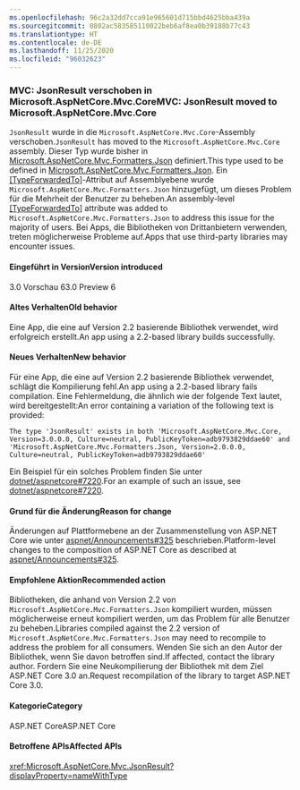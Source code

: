 ```yaml
---
ms.openlocfilehash: 96c2a32dd7cca91e965601d715bbd4625bba439a
ms.sourcegitcommit: 0802ac583585110022beb6af8ea0b39188b77c43
ms.translationtype: HT
ms.contentlocale: de-DE
ms.lasthandoff: 11/25/2020
ms.locfileid: "96032623"
---
```

### <a name="mvc-jsonresult-moved-to-microsoftaspnetcoremvccore"></a><span data-ttu-id="edd42-101">MVC: JsonResult verschoben in Microsoft.AspNetCore.Mvc.Core</span><span class="sxs-lookup"><span data-stu-id="edd42-101">MVC: JsonResult moved to Microsoft.AspNetCore.Mvc.Core</span></span>

<span data-ttu-id="edd42-102">`JsonResult` wurde in die `Microsoft.AspNetCore.Mvc.Core`-Assembly verschoben.</span><span class="sxs-lookup"><span data-stu-id="edd42-102">`JsonResult` has moved to the `Microsoft.AspNetCore.Mvc.Core` assembly.</span></span> <span data-ttu-id="edd42-103">Dieser Typ wurde bisher in [Microsoft.AspNetCore.Mvc.Formatters.Json](https://www.nuget.org/packages/Microsoft.AspNetCore.Mvc.Formatters.Json) definiert.</span><span class="sxs-lookup"><span data-stu-id="edd42-103">This type used to be defined in [Microsoft.AspNetCore.Mvc.Formatters.Json](https://www.nuget.org/packages/Microsoft.AspNetCore.Mvc.Formatters.Json).</span></span> <span data-ttu-id="edd42-104">Ein [[TypeForwardedTo]](xref:System.Runtime.CompilerServices.TypeForwardedToAttribute)-Attribut auf Assemblyebene wurde `Microsoft.AspNetCore.Mvc.Formatters.Json` hinzugefügt, um dieses Problem für die Mehrheit der Benutzer zu beheben.</span><span class="sxs-lookup"><span data-stu-id="edd42-104">An assembly-level [[TypeForwardedTo]](xref:System.Runtime.CompilerServices.TypeForwardedToAttribute) attribute was added to `Microsoft.AspNetCore.Mvc.Formatters.Json` to address this issue for the majority of users.</span></span> <span data-ttu-id="edd42-105">Bei Apps, die Bibliotheken von Drittanbietern verwenden, treten möglicherweise Probleme auf.</span><span class="sxs-lookup"><span data-stu-id="edd42-105">Apps that use third-party libraries may encounter issues.</span></span>

#### <a name="version-introduced"></a><span data-ttu-id="edd42-106">Eingeführt in Version</span><span class="sxs-lookup"><span data-stu-id="edd42-106">Version introduced</span></span>

<span data-ttu-id="edd42-107">3.0 Vorschau 6</span><span class="sxs-lookup"><span data-stu-id="edd42-107">3.0 Preview 6</span></span>

#### <a name="old-behavior"></a><span data-ttu-id="edd42-108">Altes Verhalten</span><span class="sxs-lookup"><span data-stu-id="edd42-108">Old behavior</span></span>

<span data-ttu-id="edd42-109">Eine App, die eine auf Version 2.2 basierende Bibliothek verwendet, wird erfolgreich erstellt.</span><span class="sxs-lookup"><span data-stu-id="edd42-109">An app using a 2.2-based library builds successfully.</span></span>

#### <a name="new-behavior"></a><span data-ttu-id="edd42-110">Neues Verhalten</span><span class="sxs-lookup"><span data-stu-id="edd42-110">New behavior</span></span>

<span data-ttu-id="edd42-111">Für eine App, die eine auf Version 2.2 basierende Bibliothek verwendet, schlägt die Kompilierung fehl.</span><span class="sxs-lookup"><span data-stu-id="edd42-111">An app using a 2.2-based library fails compilation.</span></span> <span data-ttu-id="edd42-112">Eine Fehlermeldung, die ähnlich wie der folgende Text lautet, wird bereitgestellt:</span><span class="sxs-lookup"><span data-stu-id="edd42-112">An error containing a variation of the following text is provided:</span></span>

```output
The type 'JsonResult' exists in both 'Microsoft.AspNetCore.Mvc.Core, Version=3.0.0.0, Culture=neutral, PublicKeyToken=adb9793829ddae60' and 'Microsoft.AspNetCore.Mvc.Formatters.Json, Version=2.0.0.0, Culture=neutral, PublicKeyToken=adb9793829ddae60'
```

<span data-ttu-id="edd42-113">Ein Beispiel für ein solches Problem finden Sie unter [dotnet/aspnetcore#7220](https://github.com/dotnet/aspnetcore/issues/7220).</span><span class="sxs-lookup"><span data-stu-id="edd42-113">For an example of such an issue, see [dotnet/aspnetcore#7220](https://github.com/dotnet/aspnetcore/issues/7220).</span></span>

#### <a name="reason-for-change"></a><span data-ttu-id="edd42-114">Grund für die Änderung</span><span class="sxs-lookup"><span data-stu-id="edd42-114">Reason for change</span></span>

<span data-ttu-id="edd42-115">Änderungen auf Plattformebene an der Zusammenstellung von ASP.NET Core wie unter [aspnet/Announcements#325](https://github.com/aspnet/Announcements/issues/325) beschrieben.</span><span class="sxs-lookup"><span data-stu-id="edd42-115">Platform-level changes to the composition of ASP.NET Core as described at [aspnet/Announcements#325](https://github.com/aspnet/Announcements/issues/325).</span></span>

#### <a name="recommended-action"></a><span data-ttu-id="edd42-116">Empfohlene Aktion</span><span class="sxs-lookup"><span data-stu-id="edd42-116">Recommended action</span></span>

<span data-ttu-id="edd42-117">Bibliotheken, die anhand von Version 2.2 von `Microsoft.AspNetCore.Mvc.Formatters.Json` kompiliert wurden, müssen möglicherweise erneut kompiliert werden, um das Problem für alle Benutzer zu beheben.</span><span class="sxs-lookup"><span data-stu-id="edd42-117">Libraries compiled against the 2.2 version of `Microsoft.AspNetCore.Mvc.Formatters.Json` may need to recompile to address the problem for all consumers.</span></span> <span data-ttu-id="edd42-118">Wenden Sie sich an den Autor der Bibliothek, wenn Sie davon betroffen sind.</span><span class="sxs-lookup"><span data-stu-id="edd42-118">If affected, contact the library author.</span></span> <span data-ttu-id="edd42-119">Fordern Sie eine Neukompilierung der Bibliothek mit dem Ziel ASP.NET Core 3.0 an.</span><span class="sxs-lookup"><span data-stu-id="edd42-119">Request recompilation of the library to target ASP.NET Core 3.0.</span></span>

#### <a name="category"></a><span data-ttu-id="edd42-120">Kategorie</span><span class="sxs-lookup"><span data-stu-id="edd42-120">Category</span></span>

<span data-ttu-id="edd42-121">ASP.NET Core</span><span class="sxs-lookup"><span data-stu-id="edd42-121">ASP.NET Core</span></span>

#### <a name="affected-apis"></a><span data-ttu-id="edd42-122">Betroffene APIs</span><span class="sxs-lookup"><span data-stu-id="edd42-122">Affected APIs</span></span>

<xref:Microsoft.AspNetCore.Mvc.JsonResult?displayProperty=nameWithType>

<!-- 

#### Affected APIs

`T:Microsoft.AspNetCore.Mvc.JsonResult`

-->
